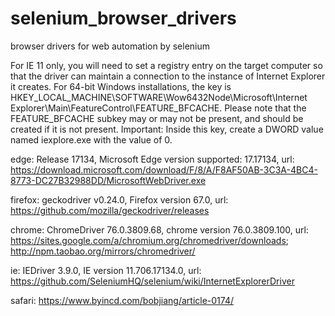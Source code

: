 # selenium_browser_drivers
browser drivers for web automation by selenium

For IE 11 only, you will need to set a registry entry on the target computer so that the driver can maintain a connection to the instance of Internet Explorer it creates. For 64-bit Windows installations, the key is HKEY_LOCAL_MACHINE\SOFTWARE\Wow6432Node\Microsoft\Internet Explorer\Main\FeatureControl\FEATURE_BFCACHE. Please note that the FEATURE_BFCACHE subkey may or may not be present, and should be created if it is not present. Important: Inside this key, create a DWORD value named iexplore.exe with the value of 0.

edge: Release 17134, Microsoft Edge version supported: 17.17134, url: https://download.microsoft.com/download/F/8/A/F8AF50AB-3C3A-4BC4-8773-DC27B32988DD/MicrosoftWebDriver.exe

firefox: geckodriver v0.24.0, Firefox version 67.0, url: https://github.com/mozilla/geckodriver/releases

chrome: ChromeDriver 76.0.3809.68, chrome version 76.0.3809.100, url: https://sites.google.com/a/chromium.org/chromedriver/downloads; http://npm.taobao.org/mirrors/chromedriver/

ie: IEDriver 3.9.0, IE version 11.706.17134.0, url: https://github.com/SeleniumHQ/selenium/wiki/InternetExplorerDriver

safari: https://www.byincd.com/bobjiang/article-0174/

